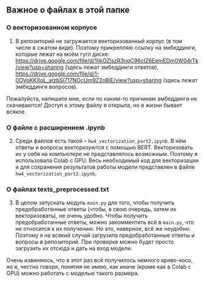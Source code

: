 ## Важное о файлах в этой папке

### О векторизованном корпусе

1. В репозиторий не загружается векторизованный корпус (в том числе в сжатом виде). Поэтому прикрепляю ссылку на эмбеддинги, которые лежат на моём гугл диске: https://drive.google.com/file/d/1IjkOZlszR3nqC96cIZ6EemEDm0W04rTk/view?usp=sharing (здесь лежат эмбеддинги ответов), https://drive.google.com/file/d/1-0OVoKKXoL_aIzbSi717NOcUm9Z2oBlE/view?usp=sharing (здесь лежат эмбеддинги вопросов).

Пожалуйста, напишите мне, если по каким-то причинам эмбеддинги не скачиваются! Доступ к этому файлу я открыла, но в жизни бывает всякое.

### О файле с расширением .ipynb

2. Среди файлов есть такой – `hw4_vectorization_part2.ipynb`. В нём ответы и вопросы векторизуются с помощью BERT. Векторизовать их у себя на компьютере не представлялось возможным. Поэтому я использовала Colab с GPU. Весь необходимый код для векторизации и для сохранения результатов работы модели представлен в файле `hw4_vectorization_part2.ipynb`.

### О файлах texts_preprocessed.txt

3. В целом запускать модуль `main.py` для того, чтобы получить предобработанные ответы (чтобы, в свою очередь, затем их векторизовать), не очень удобно. Чтобы получить предобработанные ответы, можно закомментить всё в `main.py`, что не относится к их получению. Но это, наверное, всё же неудобно. Поэтому я на всякий случай загрузила предобработанные ответы и вопросы в репозиторий. При проверке можно будет просто загрузить их отсюда и дать на вход модели.

Очень извиняюсь, что в этот раз всё получилось немного криво-косо, но я, честно говоря, понятия не имею, как иначе (кроме как в Colab с GPU) можно работать с моделью такого размера.
